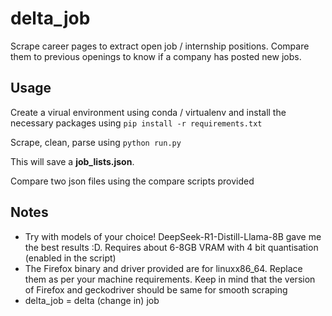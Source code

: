 # delta_job
Scrape career pages to extract open job / internship positions. Compare them to previous openings to know if a company has posted new jobs.

## Usage

Create a virual environment using conda / virtualenv and install the necessary packages using `pip install -r requirements.txt`

Scrape, clean, parse using
`python run.py`

This will save a **job_lists.json**.

Compare two json files using the compare scripts provided

## Notes

- Try with models of your choice! DeepSeek-R1-Distill-Llama-8B gave me the best results :D. Requires about 6-8GB VRAM with 4 bit quantisation (enabled in the script)
- The Firefox binary and driver provided are for linuxx86_64. Replace them as per your machine requirements. Keep in mind that the version of Firefox and geckodriver should be same for smooth scraping
- delta_job = delta (change in) job
